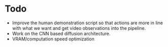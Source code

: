 # Todo
- Improve the human demonstration script so that actions are more in line with what we want and get video observations into the pipeline.
- Work on the CNN based diffusion architecture.
- VRAM/computation speed optimization